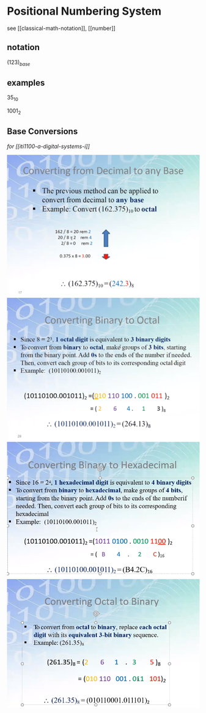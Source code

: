 # Positional Numbering System

see [[classical-math-notation]], [[number]]

## notation

$(123)_{base}$

## examples

$35_{10}$

$1001_{2}$

## Base Conversions

_for [[iti1100-a-digital-systems-i]]_

![](2022-02-26-01-22-56.png)
![](2022-02-26-01-23-08.png)
![](2022-02-26-01-23-18.png)
![](2022-02-26-01-23-25.png)
